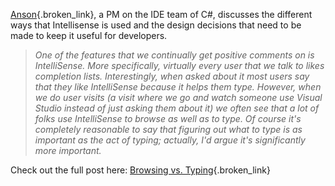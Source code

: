 [Anson](http://blogs.msdn.com/ansonh){.broken_link}, a PM on the IDE team of C#, discusses the different ways that Intellisense is used and the design decisions that need to be made to keep it useful for developers.

> _One of the features that we continually get positive comments on is IntelliSense. More specifically, virtually every user that we talk to likes completion lists. Interestingly, when asked about it most users say that they like IntelliSense because it helps them type. However, when we do user visits (a visit where we go and watch someone use Visual Studio instead of just asking them about it) we often see that a lot of folks use IntelliSense to browse as well as to type. Of course it's completely reasonable to say that figuring out what to type is as important as the act of typing; actually, I'd argue it's significantly more important._ 

Check out the full post here: [Browsing vs. Typing](http://blogs.msdn.com/ansonh/archive/2004/02/28/81647.aspx){.broken_link}